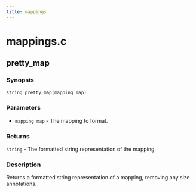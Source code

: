 ```yaml
---
title: mappings
---
```

# mappings.c

## pretty_map

### Synopsis

```c
string pretty_map(mapping map)
```

### Parameters

* `mapping map` - The mapping to format.

### Returns

`string` - The formatted string representation of the mapping.

### Description

Returns a formatted string representation of a mapping, removing
any size annotations.

